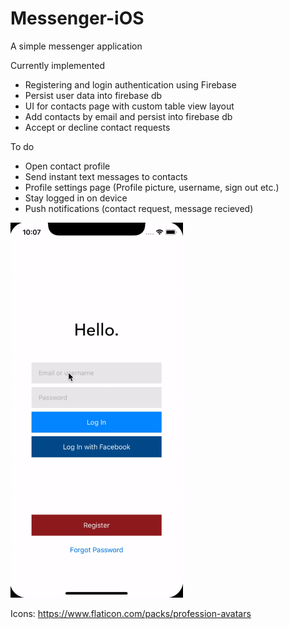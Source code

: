 # Messenger-iOS

A simple messenger application

Currently implemented
- Registering and login authentication using Firebase
- Persist user data into firebase db
- UI for contacts page with custom table view layout
- Add contacts by email and persist into firebase db
- Accept or decline contact requests

To do
- Open contact profile 
- Send instant text messages to contacts
- Profile settings page (Profile picture, username, sign out etc.)
- Stay logged in on device
- Push notifications (contact request, message recieved) 

<img src="./Messenger-iOS.gif" alt="Messenger App Demo" height="600">

Icons: https://www.flaticon.com/packs/profession-avatars
